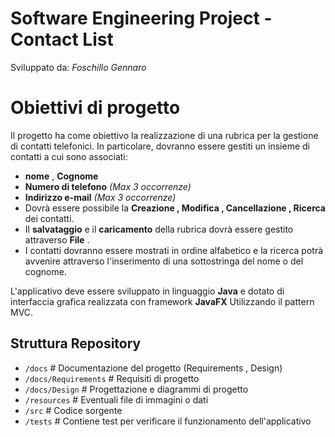 # Software Engineering Project - Contact List 
 
Sviluppato da: _Foschillo Gennaro_

# Obiettivi di progetto
Il progetto ha come obiettivo la realizzazione di una rubrica per la gestione di contatti telefonici. In particolare, dovranno essere gestiti un insieme di contatti a cui sono associati:
- **nome** , **Cognome**
- **Numero di telefono** *(Max 3 occorrenze)*
- **Indirizzo e-mail** *(Max 3 occorrenze)* 
- Dovrà essere possibile la **Creazione , Modifica , Cancellazione , Ricerca** dei contatti.
- Il **salvataggio** e il **caricamento** della rubrica dovrà essere gestito attraverso **File** .
- I contatti dovranno essere mostrati in ordine alfabetico e la ricerca potrà avvenire attraverso l'inserimento di una sottostringa del nome o del cognome.

L'applicativo deve essere sviluppato in linguaggio **Java** e dotato di interfaccia grafica realizzata con framework **JavaFX** Utilizzando il pattern MVC.


## Struttura Repository 

- `/docs`               # Documentazione del progetto (Requirements , Design)
- `/docs/Requirements`  # Requisiti di progetto
- `/docs/Design`        # Progettazione e diagrammi di progetto
- `/resources`          # Eventuali file di immagini o dati 
- `/src`                # Codice sorgente
- `/tests`              # Contiene test per verificare il funzionamento dell'applicativo



